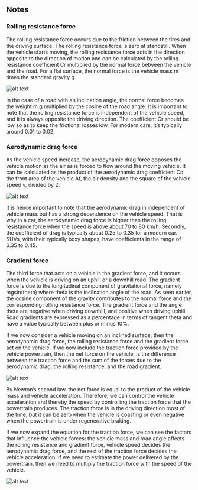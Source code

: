 ## Notes

### Rolling resistance force
The rolling resistance force occurs due to the friction between the tires and the driving surface. The rolling resistance force is zero at standstill. 
When the vehicle starts moving, the rolling resistance force acts in the direction opposite to the direction of motion and can be calculated by the 
rolling resistance coefficient Cr multiplied by the normal force between the vehicle and the road. For a flat surface, the normal force is the vehicle 
mass m times the standard gravity g.

![alt text](https://courses.edx.org/assets/courseware/v1/08f03ddd8f6308cb8c026dee2b20b080/asset-v1:DelftX+eCARS2x+3T2019+type@asset+block/f3.png)

In the case of a road with an inclination angle, the normal force becomes the weight m.g multiplied by the cosine of the road angle. It is important 
to note that the rolling resistance force is independent of the vehicle speed, and it is always opposite the driving direction. The coefficient Cr 
should be low so as to keep the frictional losses low. For modern cars, it’s typically around 0.01 to 0.02.

### Aerodynamic drag force
As the vehicle speed increase, the aerodynamic drag force opposes the vehicle motion as the air as is forced to flow around the moving vehicle. It 
can be calculated as the product of the aerodynamic drag coefficient Cd the front area of the vehicle Af, the air density and the square of the vehicle 
speed v, divided by 2.

![alt text](https://courses.edx.org/assets/courseware/v1/597a5ecbac1600edf3d6d8ae75aa4de6/asset-v1:DelftX+eCARS2x+3T2019+type@asset+block/f2.png)

It is hence important to note that the aerodynamic drag in independent of vehicle mass but has a strong dependence on the vehicle speed. That is why in 
a car, the aerodynamic drag force is higher than the rolling resistance force when the speed is above about 70 to 80 km/h. Secondly, the coefficient of 
drag is typically about 0.25 to 0.35 for a modern car. SUVs, with their typically boxy shapes, have coefficients in the range of 0.35 to 0.45.

### Gradient force
The third force that acts on a vehicle is the gradient force, and it occurs when the vehicle is driving on an uphill or a downhill road. The gradient 
force is due to the longitudinal component of gravitational force, namely mgsin(theta) where theta is the inclination angle of the road. As seen earlier, 
the cosine component of the gravity contributes to the normal force and the corresponding rolling resistance force. The gradient force and the angle theta 
are negative when driving downhill, and positive when driving uphill. Road gradients are expressed as a percentage in terms of tangent theta and have a 
value typically between plus or minus 10%. 

If we now consider a vehicle moving on an inclined surface, then the aerodynamic drag force, the rolling resistance force and the gradient force act on 
the vehicle. If we now include the traction force provided by the vehicle powertrain, then the net force on the vehicle, is the difference between the 
traction force and the sum of the forces due to the aerodynamic drag, the rolling resistance, and the road gradient.

![alt text](https://courses.edx.org/assets/courseware/v1/724a3babbec298c6835564c84cca576b/asset-v1:DelftX+eCARS2x+3T2019+type@asset+block/1.PNG)

By Newton’s second law, the net force is equal to the product of the vehicle mass and vehicle acceleration. Therefore, we can control the vehicle 
acceleration and thereby the speed by controlling the traction force that the powertrain produces. The traction force is in the driving direction 
most of the time, but it can be zero when the vehicle is coasting or even negative when the powertrain is under regenerative braking.

If we now expand the equation for the traction force, we can see the factors that influence the vehicle forces: the vehicle mass and road angle affects 
the rolling resistance and gradient force, vehicle speed decides the aerodynamic drag force, and the rest of the traction force decides the vehicle 
acceleration. If we need to estimate the power delivered by the powertrain, then we need to multiply the traction force with the speed of the vehicle.

![alt text](https://courses.edx.org/assets/courseware/v1/fcf653b9caa7bd539be60918ff94078c/asset-v1:DelftX+eCARS2x+3T2019+type@asset+block/f1.png)


